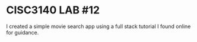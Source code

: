# CISC3140 LAB #12
I created a simple movie search app using a full stack tutorial I found online for guidance. 
